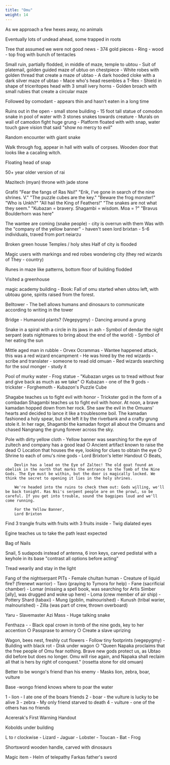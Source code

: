```yaml
---
title: "Omu"
weight: 14
---
```

As we approach a few hexes away, no animals

Eventually lots of undead ahead, some trapped in roots

Tree that assumed we were not good news
	- 374 gold pieces
	- Ring - wood - top frog with bunch of tentacles

Small ruin, partially flodded, in middle of maze, temple to ubtou
	- Suit of platemail, golden guided maze of ubtuo on chestpiece
	- White robes with golden thread that create a maze of ubtao
	- A dark hooded cloke with a dark silver maze of ubtao
	- Mace who's head resenbles a T-Rex
	- Shield in shape of triceritopes head with 3 small ivery horns
	- Golden broach with small rubies that create a circular maze

Followed by comodant - appears thin and hasn't eaten in a long time

Ruins out in the open - small stone building
	- 15 foot tall statue of comodon snake in pool of water with 3 stones snakes towards creature
	- Murals on wall of camodon fight huge grung
	- Platform floated with with snap, water touch gave vision that said "show no mercy to evil"

Random encounter with giant snake

Walk through fog, appear in hall with walls of corpses. Wooden door that looks like a cacaling witch.

Floating head of snap

50+ year older version of rai

Mazitech (myan) throne with jade stone

Grafiti
"Fear the fangs of Ras Nsi!"
"Erik, I've gone in search of the nine shrines. V."
"The puzzle cubes are the key."
"Beware the frog monster!"
"Who is Unkh?"
"All hail the King of Feathers!"
"The snakes are not what they seem."
"Kubazan = bravery. Shagambi = wisdom. Moa = ?"
"Bravus Boulderhorn was here"

The wantee are coming (snake people) - city is overrun with them
Was with the "company of the yellow banner" - haven't seen lord brixtan
	- 5-6 individuals, traved from port neiarzu

Broken green house
Temples / holy sites
Half of city is flooded

Magic users with markings and red robes wondering city (they red wizards of They - country)

Runes in maze like patterns, bottom floor of building flodded

Visited a greenhouse

magic academy building
	- Book: Fall of omu started when ubtou left, with ubtoau gone, spirits raised from the forest.

Belltower
	- The bell allows humans and dinosaurs to communicate according to writing in the tower

Bridge
	- Humanoid plants? (Vegepygmy)
	- Dancing around a grung

Snake in a spiral with a circle in its jaws  in ash
	- Symbol of dendar the night serpant (eats nightmares to bring about the end of the world)
	- Symbol of her eating the sun

Mittle aged man in rubble - Orvex Ocrammas
	- Wantee happened attack, this was a red wizard encampment
	- He was hired by the red wizards - scribe and translater - someone to read old omuan
	- Red wizards searching for the soul monger - study it

Pool of murky water
	- Frog statue
	- "Kubazan urges us to tread without fear and give back as much as we take"
		○ Kubazan - one of the 9 gods - trickster
	- Forghemoth
	- Kubazon's Puzzle Cube

Shagabe teaches us to fight evil with honor
	- Trickster god in the form of a combadan
	Shagambi teaches us to fight evil with honor.
	At noon, a brave kamadan hopped down from her rock. She saw the evil in the Omuans' hearts and decided to lance it like a troublesome boil. The kamadan fashioned a holy spear, but she left it by the riverbank and a crafty grung stole it. In her rage, Shagambi the kamadan forgot all about the Omuans and chased Nangnang the grung forever across the sky.

Pole with dirty yellow cloth
	- Yellow banner was searching for the eye of zultech and company has a good lead
		○ Ancient artifact known to raise the dead
		○ Location that houses the eye, looking for clues to obtain the eye
		○ Shrine to each of omu's nine gods
	- Lord Brixton's letter Handout
		○ Beats,
		
		Devlin has a lead on the Eye of Zaltec! The old goat found an obelisk in the north that marks the entrance to the Tomb of the Nine Gods. The Eye must be within, but the door is magically locked. We think the secret to opening it lies in the holy shrines.
		
		We're headed into the ruins to check them out: Gods willing, we'll be back tonight. Ras Nsi's serpent people are on the prowl, so be careful. If you get into trouble, sound the bagpipes loud and we'll come running.
		
		For the Yellow Banner,
		Lord Brixton

Find 3 trangle fruits with fruits with 3 fruits inside
	- Twig dialated eyes

Egine teaches us to take the path least expected

Bag of Nails

Snail, 5 sudapods instead of antenna, 6 iron keys, carved pedistal with a keyhole in its base
"contrast all options before acting"

Tread wearily and stay in the light

Fang of the nightserpant
PITs
	- Female chultan human
	- Creature of liquid fire? (firenewt warrior)
	- Tavo (praying to Tymora for help)
	- Fane (sacrificial chamber)
	- Lomar (missing a spell book, was searching for Artis Simber [ally], was drugged and woke up here)
	- Loma (crew member of air ship)
	- Pottery Shard (tabaxi)
	- Mung (goblin, malnourished)
	- Kunush (tribal warier, malnourished)
	- Zilla (was part of crew, thrown overboard)

Yaru - Slavemaster
Azi Mass - Huge talking snake

Fenthaza - 
	- Black opal crown in tomb of the nine gods, key to her accention
		○ Passprase to armory
		○ Create a slave uprizing

Wagon, bees nest, freshly cut flowers
	- Follow tiny footprints (vegepygmy)
	- Building with black rot
	- Disk under wagon
		○ "Queen Napaka proclaims that the free people of Omu fear nothing. Brave new gods protect us, as Ubtao did before but does no longer. Omu will rise again, and Napaka shall reclaim all that is hers by right of conquest." (rosetta stone for old omuan)

Better to be wongo's friend than his enemy
	- Masks lion, zebra, boar, vulture

Base -wongo friend knows where to poar the water

1 - lion - I ate one of the boars friends
2 - boar - the vulture is lucky to be alive
3 - zebra - My only friend starved to death
4 - vulture - one of the others has no friends

Acererak's First Warning Handout

Kobolds under building

L to r clockwise
	- Lizard
	- Jaguar
	- Lobster
	- Toucan
	- Bat
	- Frog

Shortsword wooden handle, carved with dinosaurs

Magic item - Helm of telepathy
Farkas father's sword


	

